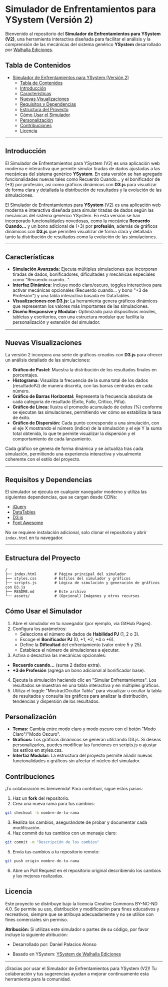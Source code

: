 # Simulador de Enfrentamientos para YSystem (Versión 2)

Bienvenido al repositorio del **Simulador de Enfrentamientos para YSystem (V2)**, una herramienta interactiva diseñada para facilitar el análisis y la comprensión de las mecánicas del sistema genérico **YSystem** desarrollado por [Walhalla Ediciones](https://walhallaediciones.gitlab.io/ysystem/).

## Tabla de Contenidos
- [Simulador de Enfrentamientos para YSystem (Versión 2)](#simulador-de-enfrentamientos-para-ysystem-versión-2)
  - [Tabla de Contenidos](#tabla-de-contenidos)
  - [Introducción](#introducción)
  - [Características](#características)
  - [Nuevas Visualizaciones](#nuevas-visualizaciones)
  - [Requisitos y Dependencias](#requisitos-y-dependencias)
  - [Estructura del Proyecto](#estructura-del-proyecto)
  - [Cómo Usar el Simulador](#cómo-usar-el-simulador)
  - [Personalización](#personalización)
  - [Contribuciones](#contribuciones)
  - [Licencia](#licencia)

---

## Introducción

El Simulador de Enfrentamientos para YSystem (V2) es una aplicación web moderna e interactiva que permite simular tiradas de dados ajustadas a las mecánicas del sistema genérico **YSystem**. En esta versión se han agregado funcionalidades nuevas tales como Recuerdo Cuando... y el bonificador de (+3) por profesión, así como gráficos dinámicos con **D3.js** para visualizar de forma clara y detallada la distribución de resultados y la evolución de las simulaciones.

El Simulador de Enfrentamientos para **YSystem** (V2) es una aplicación web moderna e interactiva diseñada para simular tiradas de dados según las mecánicas del sistema genérico YSystem. En esta versión se han incorporado funcionalidades novedosas, como la mecánica **Recuerdo Cuando...** y un bono adicional de (+3) por **profesión**, además de gráficos dinámicos con **D3.js** que permiten visualizar de forma clara y detallada tanto la distribución de resultados como la evolución de las simulaciones.

---

## Características

- **Simulación Avanzada:** Ejecuta múltiples simulaciones que incorporan tiradas de dados, bonificadores, dificultades y mecánicas especiales como "Recuerdo cuando...".
- **Interfaz Dinámica:** Incluye modo claro/oscuro, toggles interactivos para activar mecánicas opcionales (Recuerdo cuando... y bono "+3 de Profesión") y una tabla interactiva basada en DataTables.
- **Visualizaciones con D3.js:** La herramienta genera gráficos dinámicos que representan los valores más importantes de las simulaciones.
- **Diseño Responsive y Modular:** Optimizado para dispositivos móviles, tabletas y escritorios, con una estructura modular que facilita la personalización y extensión del simulador.

---

## Nuevas Visualizaciones

La versión 2 incorpora una serie de gráficos creados con **D3.js** para ofrecer un análisis detallado de las simulaciones:

- **Gráfico de Pastel:** Muestra la distribución de los resultados finales en porcentajes.
- **Histograma:** Visualiza la frecuencia de la suma total de los dados (resultadoPJ) de manera discreta, con las barras centradas en cada número.
- **Gráfico de Barras Horizontal:** Representa la frecuencia absoluta de cada categoría de resultado (Éxito, Fallo, Crítico, Pifia).
- **Gráfico de Línea:** Ilustra el promedio acumulado de éxitos (%) conforme se ejecutan las simulaciones, permitiendo ver cómo se estabiliza la tasa de éxito.
- **Gráfico de Dispersión:** Cada punto corresponde a una simulación, con el eje X mostrando el número (índice) de la simulación y el eje Y la suma total obtenida, lo que te permite visualizar la dispersión y el comportamiento de cada lanzamiento.

Cada gráfico se genera de forma dinámica y se actualiza tras cada simulación, permitiendo una experiencia interactiva y visualmente coherente con el estilo del proyecto.

---

## Requisitos y Dependencias

El simulador se ejecuta en cualquier navegador moderno y utiliza las siguientes dependencias, que se cargan desde CDNs:

- [jQuery](https://jquery.com/)
- [DataTables](https://datatables.net/)
- [D3.js](https://d3js.org/)
- [Font Awesome](https://fontawesome.com/)

No se requiere instalación adicional, solo clonar el repositorio y abrir `index.html` en tu navegador.

---

## Estructura del Proyecto

```plaintext
/
├── index.html        # Página principal del simulador
├── styles.css        # Estilos del simulador y gráficos
├── scripts.js        # Lógica de simulación y generación de gráficos con D3.js
├── README.md         # Este archivo
└── assets/           # (Opcional) Imágenes y otros recursos
```

## Cómo Usar el Simulador
1. Abre el simulador en tu navegador (por ejemplo, vía GitHub Pages). 
2. Configura los parámetros: 
   - Selecciona el número de dados de **Habilidad PJ** (1, 2 o 3). 
   - Escoge el **Bonificador PJ** (0, +1, +2, +4 o +6). 
   - Define la **Dificultad** del enfrentamiento (valor entre 5 y 25). 
   - Establece el número de simulaciones a ejecutar.
3. Activa o desactiva las mecánicas opcionales:
- **Recuerdo cuando...** (suma 2 dados extra).
- **+3 de Profesión** (agrega un bono adicional al bonificador base).
4. Ejecuta la simulación haciendo clic en "Simular Enfrentamientos". Los resultados se muestran en una tabla interactiva y en múltiples gráficos. 
5. Utiliza el toggle "Mostrar/Ocultar Tabla" para visualizar u ocultar la tabla de resultados y consulta los gráficos para analizar la distribución, tendencias y dispersión de los resultados.

## Personalización
- **Temas:** Cambia entre modo claro y modo oscuro con el botón "Modo Claro"/"Modo Oscuro".
- **Gráficos:** Los gráficos dinámicos se generan utilizando D3.js. Si deseas personalizarlos, puedes modificar las funciones en scripts.js o ajustar los estilos en styles.css.
- **Interfaz Modular:** La estructura del proyecto permite añadir nuevas funcionalidades o gráficos sin afectar el núcleo del simulador.

## Contribuciones
¡Tu colaboración es bienvenida! Para contribuir, sigue estos pasos:

1. Haz un **fork** del repositorio.
2. Crea una nueva rama para tus cambios:

```bash
git checkout -b nombre-de-tu-rama
```
3. Realiza los cambios, asegurándote de probar y documentar cada modificación.
4. Haz commit de tus cambios con un mensaje claro:

```bash
git commit -m "Descripción de los cambios"
```
5. Envía tus cambios a tu repositorio remoto:
```bash
git push origin nombre-de-tu-rama
```
6. Abre un Pull Request en el repositorio original describiendo los cambios y las mejoras realizadas.

## Licencia
Este proyecto se distribuye bajo la licencia Creative Commons BY-NC-ND 4.0. Se permite su uso, distribución y modificación para fines educativos y recreativos, siempre que se atribuya adecuadamente y no se utilice con fines comerciales sin permiso.

**Atribución:** Si utilizas este simulador o partes de su código, por favor incluye la siguiente atribución:

- Desarrollado por: Daniel Palacios Alonso

- Basado en YSystem: [YSystem de Walhalla Ediciones](https://walhallaediciones.gitlab.io/ysystem/)

---
¡Gracias por usar el Simulador de Enfrentamientos para YSystem (V2)!
Tu colaboración y tus sugerencias ayudan a mejorar continuamente esta herramienta para la comunidad.
